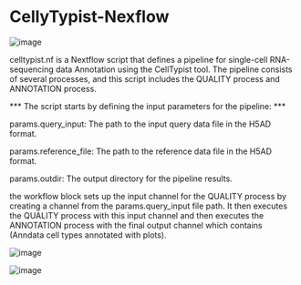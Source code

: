 
  # CellyTypist-Nexflow 
![image](https://github.com/balqees-mansour/CellyTypist-Nexflow/assets/87857777/16194b6a-b1a3-4968-b45e-8ef88dd22c16)

celltypist.nf is a Nextflow script that defines a pipeline for  single-cell RNA-sequencing data Annotation using the CellTypist tool. The pipeline consists of several processes, and this script includes the QUALITY process and ANNOTATION process.

*** The script starts by defining the input parameters for the pipeline: ***


params.query_input: The path to the input query data file in the H5AD format.
 
params.reference_file: The path to the reference data file in the H5AD format.

params.outdir: The output directory for the pipeline results.



the workflow block sets up the input channel for the QUALITY process by creating a channel from the params.query_input file path. It then executes the QUALITY process with this input channel and then executes the ANNOTATION process with the final output channel which contains (Anndata  cell types annotated with plots).

![image](https://github.com/balqees-mansour/CellyTypist-Nexflow/assets/87857777/399006c2-0ad9-43b7-9700-14c1b01e6c41)

![image](https://github.com/balqees-mansour/CellyTypist-Nexflow/assets/87857777/d9c4000b-d49f-4102-95d3-fd81f0a1b539)


